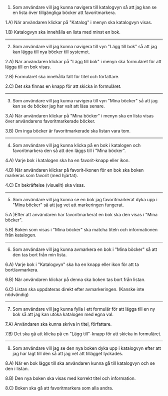 1. Som användare vill jag kunna navigera till katalogvyn så att jag kan se en lista över tillgängliga böcker att favoritmarkera.

1.A) När användaren klickar på "Katalog" i menyn ska katalogvyn visas.

1.B) Katalogvyn ska innehålla en lista med minst en bok.

---

2. Som användare vill jag kunna navigera till vyn "Lägg till bok" så att jag kan lägga till nya böcker till systemet.

2.A) När användaren klickar på "Lägg till bok" i menyn ska formuläret för att lägga till en bok visas.

2.B) Formuläret ska innehålla fält för titel och författare.

2.C) Det ska finnas en knapp för att skicka in formuläret.

---

3. Som användare vill jag kunna navigera till vyn "Mina böcker" så att jag kan se de böcker jag har valt att läsa senare.

3.A) När användaren klickar på "Mina böcker" i menyn ska en lista visas över användarens favoritmarkerade böcker.

3.B) Om inga böcker är favoritmarkerade ska listan vara tom.

---

4. Som användare vill jag kunna klicka på en bok i katalogen och favoritmarkera den så att den läggs till i "Mina böcker".

4.A) Varje bok i katalogen ska ha en favorit-knapp eller ikon.

4.B) När användaren klickar på favorit-ikonen för en bok ska boken markeras som favorit (med hjärtat).

4.C) En bekräftelse (visuellt) ska visas.

---

5. Som användare vill jag kunna se en bok jag favoritmarkerat dyka upp i "Mina böcker" så att jag vet att markeringen fungerat.

5.A )Efter att användaren har favoritmarkerat en bok ska den visas i "Mina böcker".

5.B) Boken som visas i "Mina böcker" ska matcha titeln och informationen från katalogen.

---

6. Som användare vill jag kunna avmarkera en bok i "Mina böcker" så att den tas bort från min lista.

6.A) Varje bok i "Katalogvyn" ska ha en knapp eller ikon för att ta bort/avmarkera.

6.B) När användaren klickar på denna ska boken tas bort från listan.

6.C) Listan ska uppdateras direkt efter avmarkeringen. (Kanske inte nödvändig)

---

7. Som användare vill jag kunna fylla i ett formulär för att lägga till en ny bok så att jag kan utöka katalogen med egna val.

7.A) Användaren ska kunna skriva in titel, författare.

7.B) Det ska gå att klicka på en "Lägg till"-knapp för att skicka in formuläret.

---

8. Som användare vill jag se den nya boken dyka upp i katalogvyn efter att jag har lagt till den så att jag vet att tillägget lyckades.

8.A) När en bok läggs till ska användaren kunna gå till katalogvyn och se den i listan.

8.B) Den nya boken ska visas med korrekt titel och information.

8.C) Boken ska gå att favoritmarkera som alla andra.
